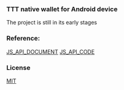### TTT native wallet for Android device


The project is still in its early stages

### Reference:
[JS_API_DOCUMENT](https://github.com/trustnote/wallet-base/blob/master/api/core-API.md) 
[JS_API_CODE](https://github.com/trustnote/wallet-base)
 
### License
[MIT](LICENSE)

